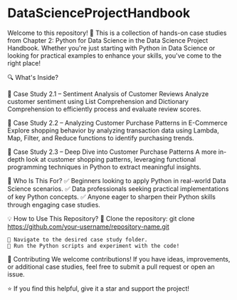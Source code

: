 # DataScienceProjectHandbook
Welcome to this repository! 🚀 This is a collection of hands-on case studies from Chapter 2: Python for Data Science in the Data Science Project Handbook. Whether you're just starting with Python in Data Science or looking for practical examples to enhance your skills, you've come to the right place!

🔍 What's Inside?

📌 Case Study 2.1 – Sentiment Analysis of Customer Reviews
Analyze customer sentiment using List Comprehension and Dictionary Comprehension to efficiently process and evaluate review scores.

📌 Case Study 2.2 – Analyzing Customer Purchase Patterns in E-Commerce
Explore shopping behavior by analyzing transaction data using Lambda, Map, Filter, and Reduce functions to identify purchasing trends.

📌 Case Study 2.3 – Deep Dive into Customer Purchase Patterns
A more in-depth look at customer shopping patterns, leveraging functional programming techniques in Python to extract meaningful insights.

🎯 Who Is This For?
✅ Beginners looking to apply Python in real-world Data Science scenarios.
✅ Data professionals seeking practical implementations of key Python concepts.
✅ Anyone eager to sharpen their Python skills through engaging case studies.

💡 How to Use This Repository?
    📌 Clone the repository:
        git clone https://github.com/your-username/repository-name.git

    📌 Navigate to the desired case study folder.
    📌 Run the Python scripts and experiment with the code!

🤝 Contributing
We welcome contributions! If you have ideas, improvements, or additional case studies, feel free to submit a pull request or open an issue.

⭐ If you find this helpful, give it a star and support the project!


